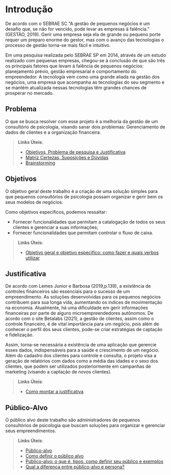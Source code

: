 # Introdução

De acordo com o SEBRAE SC “A gestão de pequenos negócios é um desafio que, se não for vencido, pode levar as empresas à falência." (GESTÃO, 2019). Gerir uma empresa seja ela de grande ou pequeno porte requer um preparo enorme do gestor, mas com o avanço das tecnologias o processo de gestão torna-se mais fácil e intuitivo.

Em uma pesquisa realizada pelo SEBRAE SP em 2014, através de um estudo realizado com pequenas empresas, chegou-se à conclusão de que são três os principais fatores que levam à falência de pequenos negócios: planejamento prévio, gestão empresarial e comportamento do empreendedor. A tecnologia vem como uma grande aliada na gestão dos negócios, uma empresa que acompanha as tecnologias do seu segmento e se mantém atualizada nessas tecnologias têm grandes chances de prosperar no mercado.


## Problema

O que se busca resolver com esse projeto é a melhoria da gestão de um consultório de psicologia, visando sanar dois problemas: Gerenciamento de dados de clientes e a organização financeira.

> **Links Úteis**:
> - [Objetivos, Problema de pesquisa e Justificativa](https://medium.com/@versioparole/objetivos-problema-de-pesquisa-e-justificativa-c98c8233b9c3)
> - [Matriz Certezas, Suposições e Dúvidas](https://medium.com/educa%C3%A7%C3%A3o-fora-da-caixa/matriz-certezas-suposi%C3%A7%C3%B5es-e-d%C3%BAvidas-fa2263633655)
> - [Brainstorming](https://www.euax.com.br/2018/09/brainstorming/)

## Objetivos

O objetivo geral deste trabalho é a criação de uma solução simples para que pequenos consultórios de psicologia possam organizar e gerir bem os seus modelos de negócios.

Como objetivos específicos, podemos ressaltar:
* Fornecer funcionalidades que permitam a catalogação de todos os seus clientes e gerenciar a suas informações;
* Fornecer funcionalidades que permitam controlar o fluxo de caixa.
 
> **Links Úteis**:
> - [Objetivo geral e objetivo específico: como fazer e quais verbos utilizar](https://blog.mettzer.com/diferenca-entre-objetivo-geral-e-objetivo-especifico/)

## Justificativa

De acordo com Lemes Junior e Barbosa (2019,p.139), a existência de controles financeiros são essenciais para o sucesso de um empreendimento. As soluções desenvolvidas para os pequenos negócios contribuem para sua longa vida, aumentando os índices de movimentação na economia.
Atualmente, há uma dificuldade em gerir informações financeiras por parte de alguns microempreendedores autônomos. De acordo com o site Betalabs (2021), a gestão de clientes, assim como o controle financeiro, é de vital importância para um negócio, pois além de conhecer o perfil dos seus clientes, pode-se criar estratégias de captação e fidelização.

Assim, torna-se necessária a existência de uma aplicação que gerencie esses dados, indispensáveis para a saúde e crescimento de um negócio. Além do cadastro dos clientes para controle e consulta, o projeto visa a geração de relatórios com dados como a média das idades e o sexo dos clientes, que podem ser utilizados posteriormente em campanhas de marketing (visando a captação de novos clientes).

> **Links Úteis**:
> - [Como montar a justificativa](https://guiadamonografia.com.br/como-montar-justificativa-do-tcc/)

## Público-Alvo

O público alvo deste trabalho são administradores de pequenos consultórios de psicologia que buscam soluções para organizar e gerenciar seus empreendimentos.

> **Links Úteis**:
> - [Público-alvo](https://blog.hotmart.com/pt-br/publico-alvo/)
> - [Como definir o público alvo](https://exame.com/pme/5-dicas-essenciais-para-definir-o-publico-alvo-do-seu-negocio/)
> - [Público-alvo: o que é, tipos, como definir seu público e exemplos](https://klickpages.com.br/blog/publico-alvo-o-que-e/)
> - [Qual a diferença entre público-alvo e persona?](https://rockcontent.com/blog/diferenca-publico-alvo-e-persona/)

